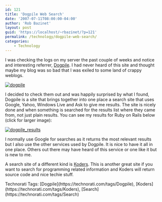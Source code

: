```yaml
---
id: 121
title: 'Dogpile Web Search'
date: '2007-07-11T08:00:00-04:00'
author: 'Rob Bazinet'
layout: post
guid: 'https://localhost/~rbazinet/?p=121'
permalink: /technology/dogpile-web-search/
categories:
    - Technology
---
```


I was checking the logs on my server the past couple of weeks and notice and interesting referrer, [Dogpile](https://www.dogpile.com/). I had never heard of this site and thought maybe my blog was so bad that I was exiled to some land of crappy weblogs.

[![dogpile](https://rbazinet.files.wordpress.com/2007/07/dogpile-thumb.jpg)](https://rbazinet.files.wordpress.com/2007/07/dogpile.jpg)

I decided to check them out and was happily surprised by what I found, Dogpile is a site that brings together into one place a search site that uses Google, Yahoo, Windows Live and Ask to give me results. The site is nicely done and when something is searched for the results list where they came from, not just plain results. You can see my results for Ruby on Rails below (click for larger image):

[![dogpile_results](https://rbazinet.files.wordpress.com/2007/07/dogpile-results-thumb.jpg)](https://rbazinet.files.wordpress.com/2007/07/dogpile-results.jpg)

I normally use Google for searches as it returns the most relevant results but I also use the other services used by Dogpile. It is nice to have it all in one place. Others out there may have heard of this service or one like it but is new to me.

A search site of a different kind is [Koders](https://www.koders.com/). This is another great site if you want to search for programming related information and Koders will return source code and nice techie stuff.

<div class="wlWriterSmartContent" style="display:inline;float:none;margin:0;padding:0;">Technorati Tags: [Dogpile](https://technorati.com/tags/Dogpile), [Koders](https://technorati.com/tags/Koders), [Search](https://technorati.com/tags/Search)</div>